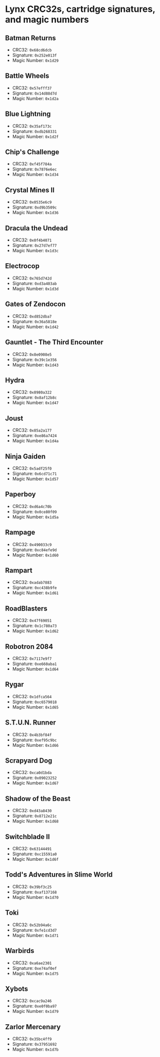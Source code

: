 # Lynx CRC32s, cartridge signatures, and magic numbers

## Batman Returns

- CRC32: `0x68cd6dcb`
- Signature: `0x252e013f`
- Magic Number: `0x1d29`

## Battle Wheels

- CRC32: `0x57efff37`
- Signature: `0x14d88d7d`
- Magic Number: `0x1d2a`

## Blue Lightning

- CRC32: `0x35af173c`
- Signature: `0xdb268331`
- Magic Number: `0x1d2f`

## Chip's Challenge

- CRC32: `0xf45f784a`
- Signature: `0x7876e6ec`
- Magic Number: `0x1d34`

## Crystal Mines II

- CRC32: `0x0535e6c9`
- Signature: `0xd9b3509c`
- Magic Number: `0x1d36`

## Dracula the Undead

- CRC32: `0x0f4b4071`
- Signature: `0x27d7ef77`
- Magic Number: `0x1d3c`

## Electrocop

- CRC32: `0x765d742d`
- Signature: `0xd3a403ab`
- Magic Number: `0x1d3d`

## Gates of Zendocon

- CRC32: `0xd852dba7`
- Signature: `0x36a5818e`
- Magic Number: `0x1d42`

## Gauntlet - The Third Encounter

- CRC32: `0x8e0908e5`
- Signature: `0x39c1e356`
- Magic Number: `0x1d43`

## Hydra

- CRC32: `0x8980a322`
- Signature: `0x8af12b8c`
- Magic Number: `0x1d47`

## Joust

- CRC32: `0x85a2a177`
- Signature: `0xe86a7424`
- Magic Number: `0x1d4a`

## Ninja Gaiden

- CRC32: `0x5adf25f0`
- Signature: `0x6cd71c71`
- Magic Number: `0x1d57`

## Paperboy

- CRC32: `0xd6a4c70b`
- Signature: `0x0ce80f09`
- Magic Number: `0x1d5a`

## Rampage

- CRC32: `0x490033c9`
- Signature: `0xc84efe9d`
- Magic Number: `0x1d60`

## Rampart

- CRC32: `0xadab7883`
- Signature: `0xc438b9fe`
- Magic Number: `0x1d61`

## RoadBlasters

- CRC32: `0x47f69051`
- Signature: `0x1c780a73`
- Magic Number: `0x1d62`

## Robotron 2084

- CRC32: `0x7117e9f7`
- Signature: `0xe660aba1`
- Magic Number: `0x1d64`

## Rygar

- CRC32: `0x1dfca564`
- Signature: `0xc6579018`
- Magic Number: `0x1d65`

## S.T.U.N. Runner

- CRC32: `0x4b3bf84f`
- Signature: `0xef95c9bc`
- Magic Number: `0x1d66`

## Scrapyard Dog

- CRC32: `0xca0d1bda`
- Signature: `0x09023252`
- Magic Number: `0x1d67`

## Shadow of the Beast

- CRC32: `0xd43a8430`
- Signature: `0x8712e21c`
- Magic Number: `0x1d68`

## Switchblade II

- CRC32: `0x63144491`
- Signature: `0xc15591a0`
- Magic Number: `0x1d6f`

## Todd's Adventures in Slime World

- CRC32: `0x39bf3c25`
- Signature: `0xaf137168`
- Magic Number: `0x1d70`

## Toki

- CRC32: `0x52b94a6c`
- Signature: `0xfe1cd3d7`
- Magic Number: `0x1d71`

## Warbirds

- CRC32: `0xa6ae2301`
- Signature: `0xe74af0ef`
- Magic Number: `0x1d75`

## Xybots

- CRC32: `0xcac9a246`
- Signature: `0xe0f0ba97`
- Magic Number: `0x1d79`

## Zarlor Mercenary

- CRC32: `0x35bc4ff9`
- Signature: `0x37951692`
- Magic Number: `0x1d7b`


